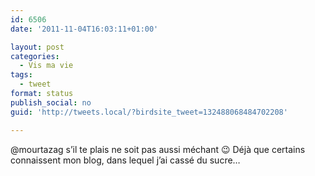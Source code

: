 ```yaml
---
id: 6506
date: '2011-11-04T16:03:11+01:00'

layout: post
categories:
  - Vis ma vie
tags:
  - tweet
format: status
publish_social: no
guid: 'http://tweets.local/?birdsite_tweet=132488068484702208'

---
```


@mourtazag s’il te plais ne soit pas aussi méchant 😉 Déjà que certains connaissent mon blog, dans lequel j’ai cassé du sucre…